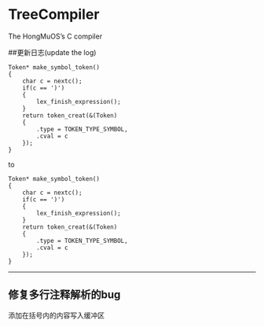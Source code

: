 # TreeCompiler
The HongMuOS’s C compiler

##更新日志(update the log)
```
Token* make_symbol_token()
{
	char c = nextc();
	if(c == ')')
	{
		lex_finish_expression();
	}
	return token_creat(&(Token)
	{
		.type = TOKEN_TYPE_SYMBOL,
		.cval = c
	});
}
```
to
```
Token* make_symbol_token()
{
	char c = nextc();
	if(c == ')')
	{
		lex_finish_expression();
	}
	return token_creat(&(Token)
	{
		.type = TOKEN_TYPE_SYMBOL,
		.cval = c
	});
}
```
---
修复多行注释解析的bug
---
添加在括号内的内容写入缓冲区
